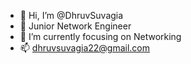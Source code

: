 - 👋 Hi, I’m @DhruvSuvagia
- 👀 Junior Network Engineer
- 🌱 I’m currently focusing on Networking
- 📫 dhruvsuvagia22@gmail.com

<!---
DhruvSuvagia/DhruvSuvagia is a ✨ special ✨ repository because its `README.md` (this file) appears on your GitHub profile.
You can click the Preview link to take a look at your changes.
--->
